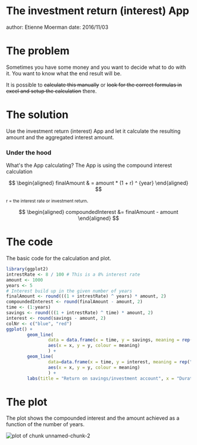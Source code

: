 The investment return (interest) App
========================================================
author: Etienne Moerman
date: 2016/11/03

The problem
========================================================

Sometimes you have some money and you want to decide what to do with it. You want to know what the end result will be. 

It is possible to ~~calculate this manually~~ or ~~look for the correct formulas in excel and setup the calculation~~ there.

The solution
========================================================

Use the investment return (interest) App and let it calculate the resulting amount and the aggregated interest amount.

<h3>Under the hood</h3>

What's the App calculating?
The App is using the compound interest calculation

$$
  \begin{aligned}
  finalAmount & = amount * (1 + r) ^ {year}
  \end{aligned}
$$

<small>r = the interest rate or investment return</small>.

$$
  \begin{aligned}
  compoundedInterest &= finalAmount - amount
  \end{aligned}
$$

The code
========================================================

The basic code for the calculation and plot.


```r
library(ggplot2)
intrestRate <- 8 / 100 # This is a 8% interest rate
amount <- 1000
years <- 5
# Interest build up in the given number of years
finalAmount <- round(((1 + intrestRate) ^ years) * amount, 2)
compoundedInterest <- round(finalAmount - amount, 2)
time <- (1:years)
savings <- round(((1 + intrestRate) ^ time) * amount, 2)
interest <- round(savings - amount, 2)
colNr <- c("blue", "red")
ggplot() +
        geom_line(
                data = data.frame(x = time, y = savings, meaning = rep("Total amount", length(time))), 
                aes(x = x, y = y, colour = meaning)
                ) + 
        geom_line(
                data=data.frame(x = time, y = interest, meaning = rep("Aggregated interest", length(time))), 
                aes(x = x, y = y, colour = meaning)
                ) +
        labs(title = "Return on savings/investment account", x = "Duration in years", y = "Amount")
```

The plot
========================================================

The plot shows the compounded interest and the amount achieved as a function of the number of years.

![plot of chunk unnamed-chunk-2](pitchPresentation-figure/unnamed-chunk-2-1.png)

